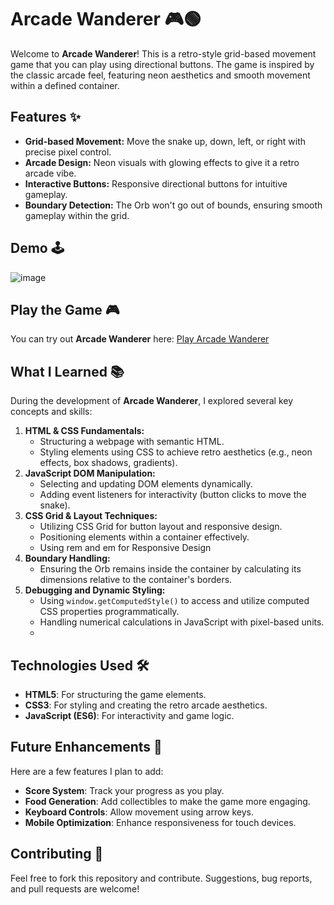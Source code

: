 # Arcade Wanderer 🎮🟢

Welcome to **Arcade Wanderer**! This is a retro-style grid-based movement game that you can play using directional buttons. The game is inspired by the classic arcade feel, featuring neon aesthetics and smooth movement within a defined container.  

## Features ✨
- **Grid-based Movement:** Move the snake up, down, left, or right with precise pixel control.
- **Arcade Design:** Neon visuals with glowing effects to give it a retro arcade vibe.
- **Interactive Buttons:** Responsive directional buttons for intuitive gameplay.
- **Boundary Detection:** The Orb won't go out of bounds, ensuring smooth gameplay within the grid.

## Demo 🕹️
![image](![image](https://github.com/user-attachments/assets/80333f8e-40b4-40c6-af23-7f1fceaa8cf9))

## Play the Game 🎮  
You can try out **Arcade Wanderer** here: [Play Arcade Wanderer](https://anasnaveed331.github.io/Arcade-Wanderer/)  


## What I Learned 📚
During the development of **Arcade Wanderer**, I explored several key concepts and skills:  
1. **HTML & CSS Fundamentals:**  
   - Structuring a webpage with semantic HTML.  
   - Styling elements using CSS to achieve retro aesthetics (e.g., neon effects, box shadows, gradients).  
2. **JavaScript DOM Manipulation:**  
   - Selecting and updating DOM elements dynamically.  
   - Adding event listeners for interactivity (button clicks to move the snake).  
3. **CSS Grid & Layout Techniques:**  
   - Utilizing CSS Grid for button layout and responsive design.  
   - Positioning elements within a container effectively.
   - Using rem and em for Responsive Design
4. **Boundary Handling:**  
   - Ensuring the Orb remains inside the container by calculating its dimensions relative to the container's borders.  
5. **Debugging and Dynamic Styling:**  
   - Using `window.getComputedStyle()` to access and utilize computed CSS properties programmatically.  
   - Handling numerical calculations in JavaScript with pixel-based units.
   -  
## Technologies Used 🛠️
- **HTML5**: For structuring the game elements.
- **CSS3**: For styling and creating the retro arcade aesthetics.
- **JavaScript (ES6)**: For interactivity and game logic.

## Future Enhancements 🚀
Here are a few features I plan to add:
- **Score System**: Track your progress as you play.
- **Food Generation**: Add collectibles to make the game more engaging.
- **Keyboard Controls**: Allow movement using arrow keys.
- **Mobile Optimization**: Enhance responsiveness for touch devices.

## Contributing 🤝
Feel free to fork this repository and contribute. Suggestions, bug reports, and pull requests are welcome!

